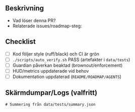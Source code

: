 ## Beskrivning

- Vad löser denna PR?
- Relaterade issues/roadmap-steg:

## Checklist

- [ ] Kod följer style (ruff/black) och CI är grön
- [ ] `./scripts/auto_verify.sh` PASS (artefakter i `data/tests`)
- [ ] Guardian påverkan beaktad (brownout/enforcement)
- [ ] HUD/metrics uppdaterade vid behov
- [ ] Dokumentation uppdaterad (`README/ROADMAP/AGENTS`)

## Skärmdumpar/Logs (valfritt)

```text
# Summering från data/tests/summary.json
```
